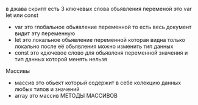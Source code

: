 в джава скрипт есть 3 ключевых слова обьявления переменой это var let или const 
- var это глобальное обьявление переменной то есть весь документ видит эту переменную 
- let это локальное обьявление переменной которая видна только локально после её обьявления можно изменить тип данных
- const это кдючевое слово для обьявленя переменной значения и тип данных которой менять нельзя 

Массивы 
- массив это обьект который содержит в себе колекцию данных любых типов и значений 
- array это массив
МЕТОДЫ МАССИВОВ
